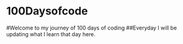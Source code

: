 # 100Daysofcode
#Welcome to my journey of 100 days of coding 
##Everyday I will be updating what I learn that day here.
